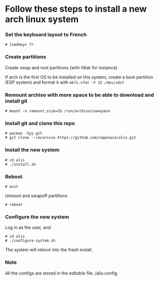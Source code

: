 
# Follow these steps to install a new arch linux system

### Set the keyboard layout to French
```
# loadkeys fr
```

### Create partitions
Create swap and root partitions (with fdisk for instance).

If arch is the first OS to be installed on this system, create a boot partition (ESP system) and format it with `mkfs.vfat -F 32 /dev/sdxY`


### Remount archiso with more space to be able to download and install git
```
# mount -o remount,size=2G /run/archiso/cowspace
```

### Install git and clone this repo
```
# pacman -Syy git
# git clone --recursive https://github.com/saponace/alis.git
```

### Install the new system
```
# cd alis
# ./install.sh
```


### Reboot
```
# exit
```
Umount and swapoff partitions
```
# reboot
```

### Configure the new system
Log in as the user, and
```
# cd alis
# ./configure-system.sh
```

The system will reboot into the fresh install.

### Note
All the configs are stored in the editable file ./alis.config
